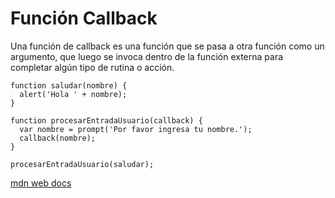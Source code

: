 # Función Callback

Una función de callback es una función que se pasa a otra función como un argumento, que luego se invoca dentro de la función externa para completar algún tipo de rutina o acción.

```
function saludar(nombre) {
  alert('Hola ' + nombre);
}

function procesarEntradaUsuario(callback) {
  var nombre = prompt('Por favor ingresa tu nombre.');
  callback(nombre);
}

procesarEntradaUsuario(saludar);
```

[mdn web docs](https://developer.mozilla.org/es/docs/Glossary/Callback_function)